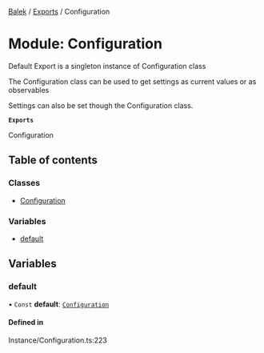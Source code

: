 [Balek](../README.md) / [Exports](../modules.md) / Configuration

# Module: Configuration

Default Export is a singleton instance of Configuration class

The Configuration class can be used to get settings as current values or as observables

Settings can also be set though the Configuration class.

**`Exports`**

Configuration

## Table of contents

### Classes

- [Configuration](../classes/Configuration.Configuration.md)

### Variables

- [default](Configuration.md#default)

## Variables

### default

• `Const` **default**: [`Configuration`](../classes/Configuration.Configuration.md)

#### Defined in

Instance/Configuration.ts:223
